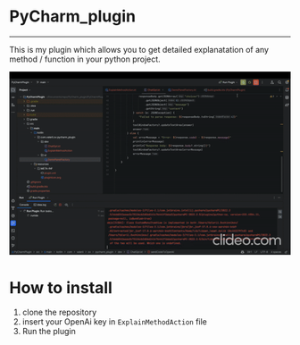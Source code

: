 # PyCharm_plugin
---
This is my plugin which allows you to get detailed explanatation of any method / function in your python project.

<img src="data/example.gif"  alt="Here is the example"/>


# How to install

1) clone the repository
2) insert your OpenAi key in `ExplainMethodAction` file
3) Run the plugin

